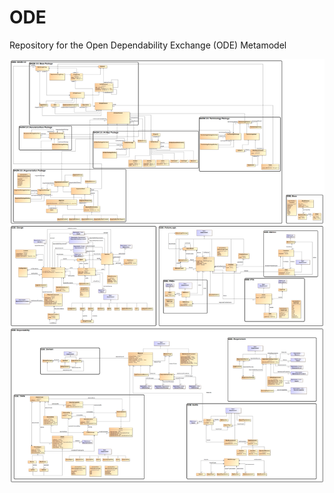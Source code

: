# ODE
Repository for the Open Dependability Exchange (ODE) Metamodel

![Overview of the ODEv2][odev2hq]

[odev2hq]: https://github.com/Digital-Dependability-Identities/ODE/raw/main/Images/ODEv2.tif "ODE v2"

